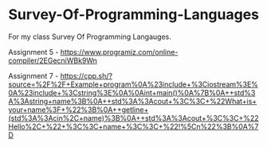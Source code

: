 # Survey-Of-Programming-Languages
For my class Survey Of Programming Langauges. 

Assignment 5 - https://www.programiz.com/online-compiler/2EGecniWBk9Wn

Assignment 7 - https://cpp.sh/?source=%2F%2F+Example+program%0A%23include+%3Ciostream%3E%0A%23include+%3Cstring%3E%0A%0Aint+main()%0A%7B%0A++std%3A%3Astring+name%3B%0A++std%3A%3Acout+%3C%3C+%22What+is+your+name%3F+%22%3B%0A++getline+(std%3A%3Acin%2C+name)%3B%0A++std%3A%3Acout+%3C%3C+%22Hello%2C+%22+%3C%3C+name+%3C%3C+%22!%5Cn%22%3B%0A%7D
